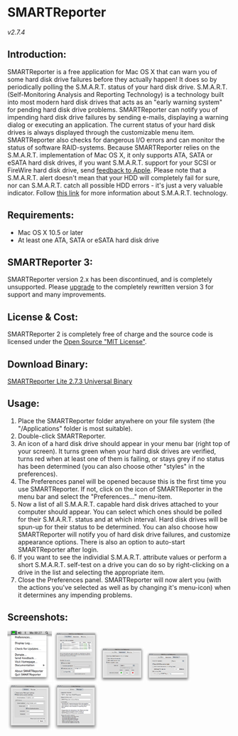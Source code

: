 
# SMARTReporter
*v2.7.4*

## Introduction:
SMARTReporter is a free application for Mac OS X that can warn you of some hard disk drive failures before they actually happen! It does so by periodically polling the S.M.A.R.T. status of your hard disk drive. S.M.A.R.T. (Self-Monitoring Analysis and Reporting Technology) is a technology built into most modern hard disk drives that acts as an "early warning system" for pending hard disk drive problems. SMARTReporter can notify you of impending hard disk drive failures by sending e-mails, displaying a warning dialog or executing an application. The current status of your hard disk drives is always displayed through the customizable menu item. SMARTReporter also checks for dangerous I/O errors and can monitor the status of software RAID-systems.
Because SMARTReporter relies on the S.M.A.R.T. implementation of Mac OS X, it only supports ATA, SATA or eSATA hard disk drives, if you want S.M.A.R.T. support for your SCSI or FireWire hard disk drive, send [feedback to Apple][1].
Please note that a S.M.A.R.T. alert doesn't mean that your HDD will completely fail for sure, nor can S.M.A.R.T. catch all possible HDD errors - it's just a very valuable indicator. Follow [this link][2] for more information about S.M.A.R.T. technology.

## Requirements:
* Mac OS X 10.5 or later
* At least one ATA, SATA or eSATA hard disk drive

## SMARTReporter 3:
SMARTReporter version 2.x has been discontinued, and is completely unsupported.
Please [upgrade][3] to the completely rewritten version 3 for support and many improvements.

## License &amp; Cost:
SMARTReporter 2 is completely free of charge and the source code is licensed under the [Open Source "MIT License"][4]. 

## Download Binary:
[SMARTReporter Lite 2.7.3 Universal Binary][5]

## Usage:
1. Place the SMARTReporter folder anywhere on your file system (the "/Applications" folder is most suitable).
2. Double-click SMARTReporter.
3. An icon of a hard disk drive should appear in your menu bar (right top of your screen). It turns green when your hard disk drives are verified, turns red when at least one of them is failing, or stays grey if no status has been determined (you can also choose other "styles" in the preferences).
4. The Preferences panel will be opened because this is the first time you use SMARTReporter. If not, click on the icon of SMARTReporter in the menu bar and select the "Preferences…" menu-item.
5. Now a list of all S.M.A.R.T. capable hard disk drives attached to your computer should appear. You can select which ones should be polled for their S.M.A.R.T. status and at which interval. Hard disk drives will be spun-up for their status to be determined. You can also choose how SMARTReporter will notify you of hard disk drive failures, and customize appearance options. There is also an option to auto-start SMARTReporter after login.
6. If you want to see the individial S.M.A.R.T. attribute values or perform a short S.M.A.R.T. self-test on a drive you can do so by right-clicking on a drive in the list and selecting the appropriate item.
7. Close the Preferences panel. SMARTReporter will now alert you (with the actions you've selected as well as by changing it's menu-icon) when it determines any impending problems.

## Screenshots:
<img src="screenshots/screenshot_1.png" alt="drawing" width="100"/>
<img src="screenshots/screenshot_2.png" alt="drawing" width="100"/>
<img src="screenshots/screenshot_3.png" alt="drawing" width="100"/>
<img src="screenshots/screenshot_4.png" alt="drawing" width="100"/>
<img src="screenshots/screenshot_5.png" alt="drawing" width="100"/>
<img src="screenshots/screenshot_6.png" alt="drawing" width="100"/>

[1]: https://www.apple.com/feedback/macos.html
[2]: https://hddlife.com/eng/help/4_How_to/4_2_smart.htm
[3]: https://www.corecode.io/smartreporter/
[4]: https://opensource.org/licenses/mit-license.php
[5]: https://www.corecode.io/downloads/smartreporter_2.7.3.dmg
